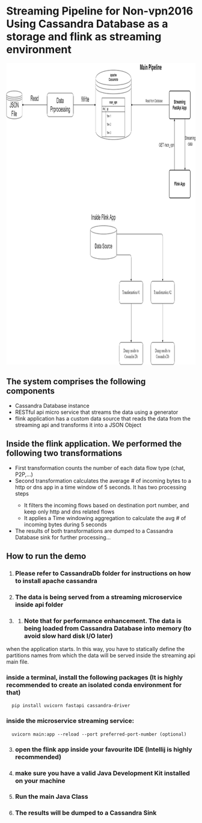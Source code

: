 <h1>Streaming Pipeline for Non-vpn2016 Using Cassandra Database as a storage and flink as streaming environment</h1>
<img width="800" height="800" src="Flink-Workflow.png" alt="Flink workflow" title="Flink Workflow" />
<h2>The system comprises the following components</h2>
<ul>
  <li>
    Cassandra Database instance
  </li>
  <li>RESTful api micro service that streams the data using a generator</li>
  <li>flink application has a custom data source that reads the data from the streaming api and transforms it into a JSON Object</li>
</ul>
<h2>Inside the flink application. We performed the following two transformations</h2>
<ul>
  <li>First transformation counts the number of each data flow type (chat, P2P,...)</li>
  <li>Second transformation calculates the average # of incoming bytes to a http or dns app in a time window of 5 seconds. It has two processing steps</li>
  <ul>
    <li>It filters the incoming flows based on destination port number, and keep only http and dns related flows</li>
    <li>It applies a Time windowing aggregation to calculate the avg # of incoming bytes during 5 seconds</li>
  </ul>
  <li>The results of both transformations are dumped to a Cassandra Database sink for further processing...</li>
</ul>

## How to run the demo

1. ### Please refer to CassandraDb folder for instructions on how to install apache cassandra

2. ### The data is being served from a streaming microservice inside api folder

2. 1. ### Note that for performance enhancement. The data is being loaded from Cassandra Database into memory (to avoid slow hard disk I/O later)
  when the application starts. In this way, you have to statically define the partitions names from which the data will be served inside the streaming api main file.

### inside a terminal, install the following packages (It is highly recommended to create an isolated conda environment for that)

```
  pip install uvicorn fastapi cassandra-driver
```
### inside the microservice streaming service:

```
  uvicorn main:app --reload --port preferred-port-number (optional)
```

3. ### open the flink app inside your favourite IDE (Intellij is highly recommended)

4. ### make sure you have a valid Java Development Kit installed on your machine

5. ### Run the main Java Class

6. ### The results will be dumped to a Cassandra Sink

